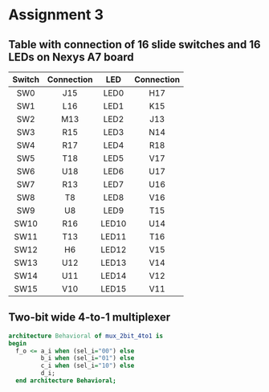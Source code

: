 # Assignment 3
## Table with connection of 16 slide switches and 16 LEDs on Nexys A7 board
| **Switch** | **Connection** | **LED** | **Connection** |
| :-: | :-: | :-: | :-: |
| SW0 | J15 | LED0 | H17 |
| SW1 | L16 | LED1 | K15 |
| SW2 | M13 | LED2 | J13 |
| SW3 | R15 | LED3 | N14 |
| SW4 | R17 | LED4 | R18 |
| SW5 | T18 | LED5 | V17 |
| SW6 | U18 | LED6 | U17 |
| SW7 | R13 | LED7 | U16 |
| SW8 | T8 | LED8 | V16 |
| SW9 | U8 | LED9 | T15 |
| SW10 | R16 | LED10 | U14 |
| SW11 | T13 | LED11 | T16 |
| SW12 | H6 | LED12 | V15 |
| SW13 | U12 | LED13 | V14 |
| SW14 | U11 | LED14 | V12 |
| SW15 | V10 | LED15 | V11 |

## Two-bit wide 4-to-1 multiplexer
```vhdl
architecture Behavioral of mux_2bit_4to1 is
begin
  f_o <= a_i when (sel_i="00") else
         b_i when (sel_i="01") else
         c_i when (sel_i="10") else
         d_i;
  end architecture Behavioral;
```
